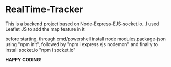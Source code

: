 # RealTime-Tracker
This is a backend project based on Node-Express-EJS-socket.io...I used Leaflet JS to add the map feature in it

before starting, through cmd/powershell install node modules,package-json using "npm init", followed by "npm i express ejs nodemon" and finally to install socket.io "npm i socket.io"

<b>HAPPY CODING!</b>
